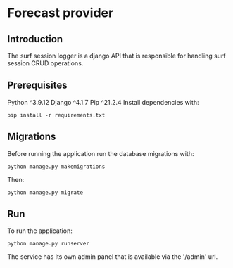 # Forecast provider
## Introduction
The surf session logger is a django API that is responsible for handling surf session CRUD operations.

## Prerequisites
Python ^3.9.12
Django ^4.1.7
Pip ^21.2.4
Install dependencies with:

```
pip install -r requirements.txt

```
## Migrations
Before running the application run the database migrations with:

```
python manage.py makemigrations

```
Then:

```
python manage.py migrate

```
## Run

To run the application:

```
python manage.py runserver 

```

The service has its own admin panel that is available via the '/admin' url.


